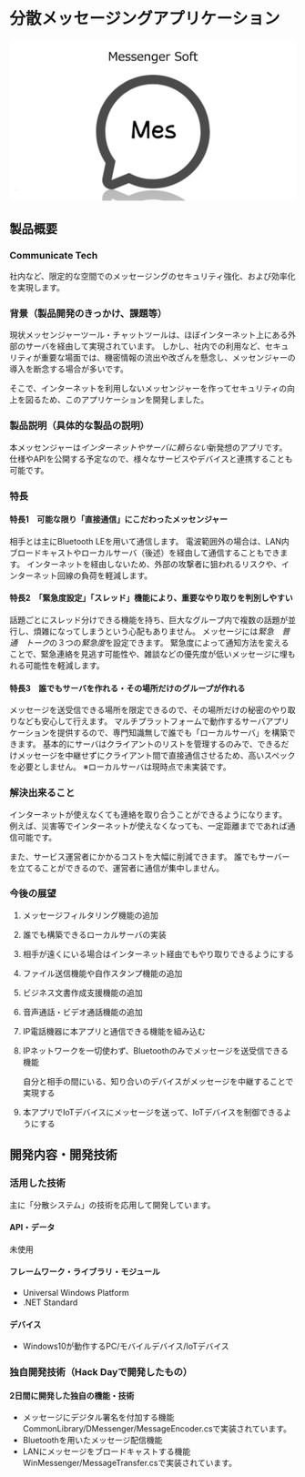 # 分散メッセージングアプリケーション

[![Product Name](thum.png)](https://www.youtube.com/watch?v=JkYPZfHp_ig)

## 製品概要
### Communicate Tech
社内など、限定的な空間でのメッセージングのセキュリティ強化、および効率化を実現します。

### 背景（製品開発のきっかけ、課題等）
現状メッセンジャーツール・チャットツールは、ほぼインターネット上にある外部のサーバを経由して実現されています。
しかし、社内での利用など、セキュリティが重要な場面では、機密情報の流出や改ざんを懸念し、メッセンジャーの導入を断念する場合が多いです。

そこで、インターネットを利用しないメッセンジャーを作ってセキュリティの向上を図るため、このアプリケーションを開発しました。

### 製品説明（具体的な製品の説明）
本メッセンジャーは*インターネットやサーバに頼らない*新発想のアプリです。
仕様やAPIを公開する予定なので、様々なサービスやデバイスと連携することも可能です。

### 特長
#### 特長1　可能な限り「直接通信」にこだわったメッセンジャー
相手とは主にBluetooth LEを用いて通信します。
電波範囲外の場合は、LAN内ブロードキャストやローカルサーバ（後述）を経由して通信することもできます。
インターネットを経由しないため、外部の攻撃者に狙われるリスクや、インターネット回線の負荷を軽減します。

#### 特長2　「緊急度設定」「スレッド」機能により、重要なやり取りを判別しやすい
話題ごとにスレッド分けできる機能を持ち、巨大なグループ内で複数の話題が並行し、煩雑になってしまうという心配もありません。
メッセージには*緊急　普通　トーク*の３つの*緊急度*を設定できます。
緊急度によって通知方法を変えることで、緊急連絡を見逃す可能性や、雑談などの優先度が低いメッセージに埋もれる可能性を軽減します。

#### 特長3　誰でもサーバを作れる・その場所だけのグループが作れる
メッセージを送受信できる場所を限定できるので、その場所だけの秘密のやり取りなども安心して行えます。
マルチプラットフォームで動作するサーバアプリケーションを提供するので、専門知識無しで誰でも「ローカルサーバ」を構築できます。
基本的にサーバはクライアントのリストを管理するのみで、できるだけメッセージを中継せずにクライアント間で直接通信させるため、高いスペックを必要としません。
※ローカルサーバは現時点で未実装です。

### 解決出来ること
インターネットが使えなくても連絡を取り合うことができるようになります。
例えば、災害等でインターネットが使えなくなっても、一定距離までであれば通信可能です。

また、サービス運営者にかかるコストを大幅に削減できます。
誰でもサーバーを立てることができるので、運営者に通信が集中しません。

### 今後の展望
1. メッセージフィルタリング機能の追加
2. 誰でも構築できるローカルサーバの実装
3. 相手が遠くにいる場合はインターネット経由でもやり取りできるようにする
4. ファイル送信機能や自作スタンプ機能の追加
5. ビジネス文書作成支援機能の追加
6. 音声通話・ビデオ通話機能の追加
7. IP電話機器に本アプリと通信できる機能を組み込む
8. IPネットワークを一切使わず、Bluetoothのみでメッセージを送受信できる機能

    自分と相手の間にいる、知り合いのデバイスがメッセージを中継することで実現する
9. 本アプリでIoTデバイスにメッセージを送って、IoTデバイスを制御できるようにする

## 開発内容・開発技術
### 活用した技術
主に「分散システム」の技術を応用して開発しています。

#### API・データ
未使用 

#### フレームワーク・ライブラリ・モジュール
* Universal Windows Platform
* .NET Standard

#### デバイス
* Windows10が動作するPC/モバイルデバイス/IoTデバイス


### 独自開発技術（Hack Dayで開発したもの）
#### 2日間に開発した独自の機能・技術
* メッセージにデジタル署名を付加する機能
CommonLibrary/DMessenger/MessageEncoder.csで実装されています。
* Bluetoothを用いたメッセージ配信機能
* LANにメッセージをブロードキャストする機能
WinMessenger/MessageTransfer.csで実装されています。
